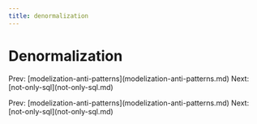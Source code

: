 ```yaml
---
title: denormalization
---
```


# Denormalization

Prev:
\[modelization-anti-patterns](modelization-anti-patterns.md)
Next: \[not-only-sql](not-only-sql.md)

Prev:
\[modelization-anti-patterns](modelization-anti-patterns.md)
Next: \[not-only-sql](not-only-sql.md)
